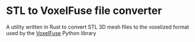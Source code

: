 # STL to VoxelFuse file converter
A utility written in Rust to convert STL 3D mesh files to the voxelized format used by the [VoxelFuse](https://github.com/cdbrauer/VoxelFuse) Python library
